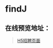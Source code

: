 # findJ

在线预览地址：
---
>[H5招聘页面](http://htmlpreview.github.io/?https://github.com/overlord1126/findJ/blob/master/Operation%20Supervisor/index.html)